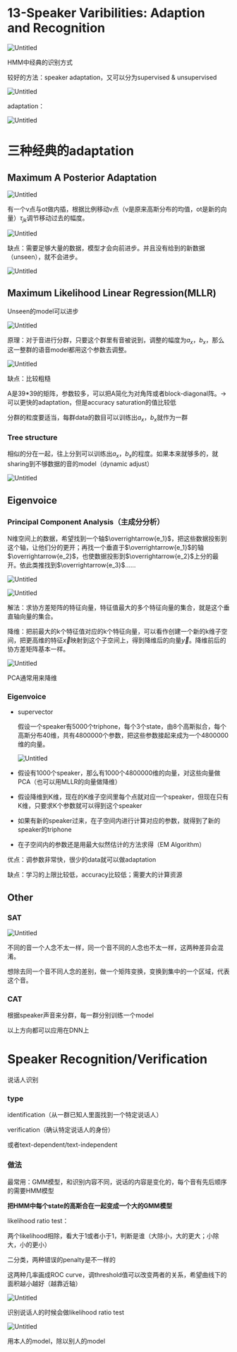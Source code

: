 # 13-Speaker Varibilities: Adaption and Recognition

![Untitled](imgs/Untitled.png)

HMM中经典的识别方式

较好的方法：speaker adaptation，又可以分为supervised & unsupervised

![Untitled](imgs/Untitled%201.png)

adaptation：

![Untitled](imgs/Untitled%202.png)

# 三种经典的adaptation

## Maximum A Posterior Adaptation

![Untitled](imgs/Untitled%203.png)

有一个v点与ot做内插，根据比例移动v点（v是原来高斯分布的均值，ot是新的向量）$\tau_{jk}$调节移动过去的幅度。

![Untitled](imgs/Untitled%204.png)

缺点：需要足够大量的数据，模型才会向前进步。并且没有给到的新数据（unseen），就不会进步。

![Untitled](imgs/Untitled%205.png)

## Maximum Likelihood Linear Regression(MLLR)

Unseen的model可以进步

![Untitled](imgs/Untitled%206.png)

原理：对于音进行分群，只要这个群里有音被说到，调整的幅度为$a_{x}，b_{x}$，那么这一整群的语音model都用这个参数去调整。

![Untitled](imgs/Untitled%207.png)

缺点：比较粗糙

A是39*39的矩阵，参数较多，可以把A简化为对角阵或者block-diagonal阵。→ 可以更快的adaptation，但是accuracy saturation的值比较低

分群的粒度要适当，每群data的数目可以训练出$a_{x}，b_{x}$就作为一群

### Tree structure

相似的分在一起，往上分到可以训练出$a_{x}，b_{x}$的程度。如果本来就够多的，就sharing到不够数据的音的model（dynamic adjust）

![Untitled](imgs/Untitled%208.png)

## Eigenvoice

### Principal Component Analysis（主成分分析）

N维空间上的数据，希望找到一个轴$\overrightarrow{e_1}$，把这些数据投影到这个轴，让他们分的更开；再找一个垂直于$\overrightarrow{e_1}$的轴$\overrightarrow{e_2}$，也使数据投影到$\overrightarrow{e_2}$上分的最开。依此类推找到$\overrightarrow{e_3}$……

![Untitled](imgs/Untitled%209.png)

![Untitled](imgs/Untitled%2010.png)

解法：求协方差矩阵的特征向量，特征值最大的多个特征向量的集合，就是这个垂直轴向量的集合。

降维：把前最大的k个特征值对应的k个特征向量，可以看作创建一个新的k维子空间，把更高维的特征$\overrightarrow{x}$映射到这个子空间上，得到降维后的向量$\overrightarrow{y}$。降维前后的协方差矩阵基本一样。

![Untitled](imgs/Untitled%2011.png)

PCA通常用来降维

### Eigenvoice

- supervector
    
    假设一个speaker有5000个triphone，每个3个state，由8个高斯拟合，每个高斯分布40维，共有4800000个参数，把这些参数接起来成为一个4800000维的向量。
    
    ![Untitled](imgs/Untitled%2012.png)
    
- 假设有1000个speaker，那么有1000个4800000维的向量，对这些向量做PCA（也可以用MLLR的向量做降维）
- 假设降维到K维，现在的K维子空间里每个点就对应一个speaker，但现在只有K维，只要求K个参数就可以得到这个speaker
- 如果有新的speaker过来，在子空间内进行计算对应的参数，就得到了新的speaker的triphone
- 在子空间内的参数还是用最大似然估计的方法求得（EM Algorithm）

优点：调参数非常快，很少的data就可以做adaptation

缺点：学习的上限比较低，accuracy比较低；需要大的计算资源

## Other

### SAT

![Untitled](imgs/Untitled%2013.png)

不同的音一个人念不太一样，同一个音不同的人念也不太一样，这两种差异会混淆。

想除去同一个音不同人念的差别，做一个矩阵变换，变换到集中的一个区域，代表这个音。

### CAT

根据speaker声音来分群，每一群分别训练一个model

以上方向都可以应用在DNN上

# Speaker Recognition/Verification

说话人识别

### type

identification（从一群已知人里面找到一个特定说话人）

verification（确认特定说话人的身份）

或者text-dependent/text-independent

### 做法

最常用：GMM模型，和识别内容不同，说话的内容是变化的，每个音有先后顺序的需要HMM模型

**把HMM中每个state的高斯合在一起变成一个大的GMM模型**

likelihood ratio test：

两个likelihood相除，看大于1或者小于1，判断是谁（大除小，大的更大；小除大，小的更小）

二分类，两种错误的penalty是不一样的

这两种几率画成ROC curve，调threshold值可以改变两者的关系，希望曲线下的面积越小越好（越靠近轴）

![Untitled](imgs/Untitled%2014.png)

识别说话人的时候会做likelihood ratio test

![Untitled](imgs/Untitled%2015.png)

用本人的model，除以别人的model